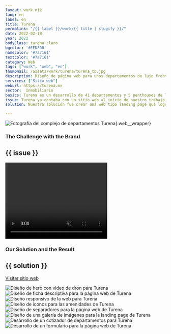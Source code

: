 ```yaml
---
layout: work.njk 
lang: en
label: en
title: Turena
permalink: "/{{ label }}/work/{{ title | slugify }}/"
date: 2022-02-18
year: 2022
bodyClass: turena claro
bgcolor: '#EFDFD0'
namecolor: '#7a7161'
textcolor: '#7a7161'
category: Web
tags: ["work", "web", "en"]
thumbnail: /assets/work/turena/turena_tb.jpg
description: Diseño de página web para unos departamentos de lujo frente al mar
services: ["Sitio web"]
weburl: https://turena.mx
sector:  Inmobiliario
basics: Turena es un desarrollo de 41 departamentos y 5 penthouses de lujo frente al mar, ubicado dentro del destino turístico Kinuh, en la playa esmeralda de Telchac Puerto, Yucatán. El proyecto goza de ser uno de los de mayor tamaño y lujo en la zona, con un diseño atractivo y funcional desde la planta baja con una elevación de 2.5 metros sobre el nivel del mar y 130 metros lineales de playa. El precio inicia desde los 12.51 millones de pesos.
issue: Turena ya contaba con un sitio web al inicio de nuestro trabajo, sin embargo este no lograba generar una tasa de conversión efectiva para el desarrollador.
solution: Nuestra solución fue crear una web tipo landing page que lograra resumir de manera eficaz sus principales atractivos, resaltar sus beneficios como proyecto de inversión, así como el uso de un mensaje claro, idóneo para el target al que se deseaba atraer. Se diseña una estructura lógica de navegación, partiendo de lo general del desarrollo hasta lo particular, iniciando por los exteriores y amenidades, pasando a los interiores y departamentos, hasta llegar a la ubicación y la disponibilidad de cada unidad. Para cerrar la página web, se le presenta al usuario un formulario bien estructurado, a fin de conocer su presupuesto y las razones por las que está interesado en Turena.

---
```


![Fotografía del complejo de departamentos Turena](/assets/work/turena/turena_departamentos.jpg){.web__wrapper}

<div class="column__2 web__wrapper">
    <div class="col__left">
        <h3>The Challenge with the Brand</h3>
    </div>
    <div class="col__right">
        <h2>{{ issue }}</h2>
    </div>
</div>


<div class="column__1 web__wrapper">
    <video width="320" height="240" autoplay muted playsinline loop x-webkit-airplay="allow">
        <source src="/assets/work/turena/turena_video.mp4" type="video/mp4">
        Tu navegador no logró reproducir este video, considera actualizarlo a una versión más reciente
    </video>
</div>


<div class="column__2 work__column__2 web__wrapper">
    <div class="col__left">
        <h3>Our Solution and the Result</h3>
    </div>
    <div class="col__right">
        <h2>{{ solution }}</h2>
        <a class="btn btn__no__arrows" style="background-color:{{textcolor}}; color: {{bgcolor}};" href="{{ weburl }}" target="_blank">Visitar sitio web</a>
    </div>
</div>

![Diseño de hero con video de dron para Turena](/assets/work/turena/turena_web1.jpg)
![Diseño de ficha descriptiva para la página web de Turena](/assets/work/turena/turena_web2.jpg)
![Diseño responsivo de la web para Turena](/assets/work/turena/turena_web3.jpg)
![Diseño de iconos para las amenidades de Turena](/assets/work/turena/turena_web4.jpg)
![Diseño de separadores para la página web de Turena](/assets/work/turena/turena_web5.jpg)
![Diseño de una galería de imágenes para la landing page de Turena](/assets/work/turena/turena_web6.jpg)
![Desarrollo de un cotizador de departamentos para Turena](/assets/work/turena/turena_web7.jpg)
![Desarrollo de un formulario para la página web de Turena](/assets/work/turena/turena_web8.jpg)